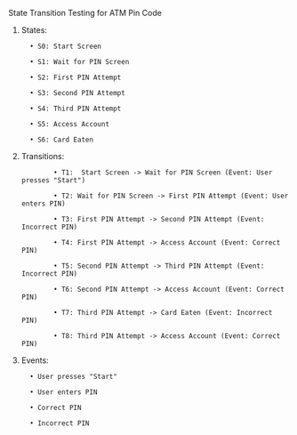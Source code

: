 State Transition Testing for ATM Pin Code

1. States:
   
         • S0: Start Screen

         • S1: Wait for PIN Screen

         • S2: First PIN Attempt

         • S3: Second PIN Attempt

         • S4: Third PIN Attempt

         • S5: Access Account

         • S6: Card Eaten

3. Transitions:
   
               • T1:  Start Screen -> Wait for PIN Screen (Event: User presses "Start")

               • T2: Wait for PIN Screen -> First PIN Attempt (Event: User enters PIN)

               • T3: First PIN Attempt -> Second PIN Attempt (Event: Incorrect PIN)

               • T4: First PIN Attempt -> Access Account (Event: Correct PIN)

               • T5: Second PIN Attempt -> Third PIN Attempt (Event: Incorrect PIN)

               • T6: Second PIN Attempt -> Access Account (Event: Correct PIN)

               • T7: Third PIN Attempt -> Card Eaten (Event: Incorrect PIN)

               • T8: Third PIN Attempt -> Access Account (Event: Correct PIN)

4. Events:

         • User presses "Start"
   
         • User enters PIN
   
         • Correct PIN
   
         • Incorrect PIN


